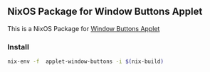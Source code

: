 ## NixOS Package for Window Buttons Applet

This is a NixOS Package for [Window Buttons Applet](https://github.com/psifidotos/applet-window-buttons)

### Install

```sh
nix-env -f  applet-window-buttons -i $(nix-build)
```

